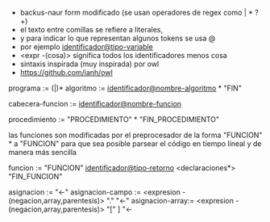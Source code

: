 - backus-naur form modificado (se usan operadores de regex como | * ? +)
- el texto entre comillas se refiere a literales,
- y para indicar lo que representan algunos tokens se usa @
- por ejemplo <identificador@tipo-variable>
- <expr -(cosa)> significa todos los identificadores menos cosa
- sintaxis inspirada (muy inspirada) por owl
- https://github.com/ianh/owl


programa := <algoritmo> (<procedimiento>|<funcion>)*
algoritmo := <identificador@nombre-algoritmo> <declaracion-variables> <declaraciones>* "FIN"


cabecera-funcion := <identificador@nombre-funcion> <lista-parametros> <final-linea>

procedimiento := "PROCEDIMIENTO" <cabecera-funcion>  <declaracion-variables> <declaraciones>* "FIN_PROCEDIMIENTO" 


las funciones son modificadas por el preprocesador de la forma
<TIPO> "FUNCION" <NOMBRE> <LISTA-PARAMETROS> <DECLARACIONES>*
 a
"FUNCION" <NOMBRE> <LISTA-PARAMETROS> <TIPO> 
para que sea posible parsear el código en tiempo líneal y de manera más sencilla

funcion := "FUNCION" <cabecera-funcion> <identificador@tipo-retorno> <declaracion-variables> <declaraciones*> "FIN_FUNCION" 

asignacion := <identificador> "<-" <expesion> 
asignacion-campo := <expresion -(negacion,array,parentesis)> "." <identificador> "<-" <identificador>
asignacion-array:= <expresion -(negacion,array,parentesis)> "[" <expresion>] "<-  
